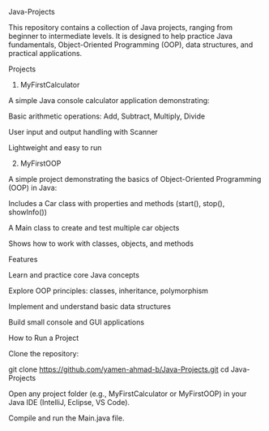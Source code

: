 Java-Projects

This repository contains a collection of Java projects, ranging from beginner to intermediate levels.
It is designed to help practice Java fundamentals, Object-Oriented Programming (OOP), data structures, and practical applications.

Projects
1. MyFirstCalculator

A simple Java console calculator application demonstrating:

Basic arithmetic operations: Add, Subtract, Multiply, Divide

User input and output handling with Scanner

Lightweight and easy to run

2. MyFirstOOP

A simple project demonstrating the basics of Object-Oriented Programming (OOP) in Java:

Includes a Car class with properties and methods (start(), stop(), showInfo())

A Main class to create and test multiple car objects

Shows how to work with classes, objects, and methods

Features

Learn and practice core Java concepts

Explore OOP principles: classes, inheritance, polymorphism

Implement and understand basic data structures

Build small console and GUI applications

How to Run a Project

Clone the repository:

git clone https://github.com/yamen-ahmad-b/Java-Projects.git
cd Java-Projects


Open any project folder (e.g., MyFirstCalculator or MyFirstOOP) in your Java IDE (IntelliJ, Eclipse, VS Code).

Compile and run the Main.java file.
